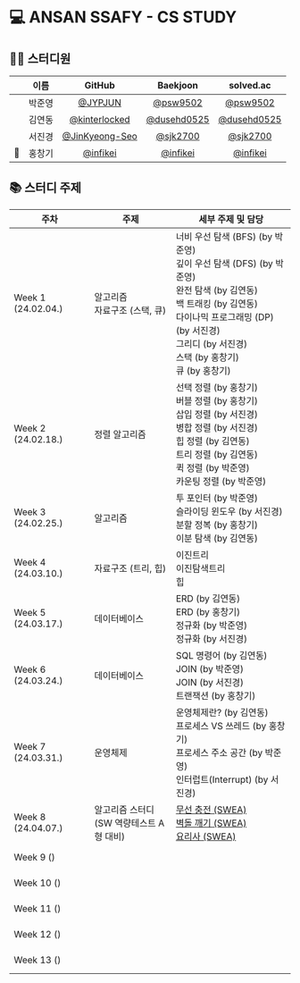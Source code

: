 # 💻 ANSAN SSAFY - CS STUDY

## 👨‍💻 스터디원

| | 이름 | GitHub | Baekjoon | solved.ac |
| :---: | :---: | :---: | :---: | :---: |
| | 박준영 | [@JYPJUN](https://github.com/JYPJUN) | [@psw9502](https://www.acmicpc.net/user/psw9502) | [@psw9502](https://solved.ac/profile/psw9502) |
| | 김연동 | [@kinterlocked](https://github.com/kinterlocked) | [@dusehd0525](https://www.acmicpc.net/user/dusehd0525) | [@dusehd0525](https://solved.ac/profile/dusehd0525) |
| | 서진경 | [@JinKyeong-Seo](https://github.com/JinKyeong-Seo) | [@sjk2700](https://www.acmicpc.net/user/sjk2700) | [@sjk2700](https://solved.ac/profile/sjk2700) |
| 💠 | 홍창기 | [@infikei](https://github.com/infikei) | [@infikei](https://www.acmicpc.net/user/infikei) | [@infikei](https://solved.ac/profile/infikei) |

## 📚 스터디 주제

| 주차 | 주제 | 세부 주제 및 담당 |
| --- | --- | --- |
| Week 1 (24.02.04.) | 알고리즘 <br/> 자료구조 (스택, 큐) | 너비 우선 탐색 (BFS) (by 박준영) <br/> 깊이 우선 탐색 (DFS) (by 박준영) <br/> 완전 탐색 (by 김연동) <br/> 백 트래킹 (by 김연동) <br/> 다이나믹 프로그래밍 (DP) (by 서진경) <br/> 그리디 (by 서진경) <br/> 스택 (by 홍창기) <br/> 큐 (by 홍창기) <br/> |
| Week 2 (24.02.18.) | 정렬 알고리즘 | 선택 정렬 (by 홍창기) <br/> 버블 정렬 (by 홍창기) <br/> 삽입 정렬 (by 서진경) <br/> 병합 정렬 (by 서진경) <br/> 힙 정렬 (by 김연동) <br/> 트리 정렬 (by 김연동) <br/> 퀵 정렬 (by 박준영) <br/> 카운팅 정렬 (by 박준영) <br/> |
| Week 3 (24.02.25.) | 알고리즘 | 투 포인터 (by 박준영) <br/> 슬라이딩 윈도우 (by 서진경) <br/> 분할 정복 (by 홍창기) <br/> 이분 탐색 (by 김연동) <br/> |
| Week 4 (24.03.10.) | 자료구조 (트리, 힙) | 이진트리 <br/> 이진탐색트리 <br/> 힙 <br/> |
| Week 5 (24.03.17.) | 데이터베이스 | ERD (by 김연동) <br/> ERD (by 홍창기) <br/> 정규화 (by 박준영) <br/> 정규화 (by 서진경) <br/> |
| Week 6 (24.03.24.) | 데이터베이스 | SQL 명령어 (by 김연동) <br/> JOIN (by 박준영) <br/> JOIN (by 서진경) <br/> 트랜잭션 (by 홍창기) <br/> |
| Week 7 (24.03.31.) | 운영체제 | 운영체제란? (by 김연동) <br/> 프로세스 VS 쓰레드 (by 홍창기) <br/> 프로세스 주소 공간 (by 박준영) <br/> 인터럽트(Interrupt) (by 서진경) <br/> |
| Week 8 (24.04.07.) | 알고리즘 스터디 <br/> (SW 역량테스트 A형 대비) | [무선 충전 (SWEA)](https://swexpertacademy.com/main/code/problem/problemDetail.do?contestProbId=AWXRDL1aeugDFAUo) <br/> [벽돌 깨기 (SWEA)](https://swexpertacademy.com/main/code/problem/problemDetail.do?contestProbId=AWXRQm6qfL0DFAUo) <br/> [요리사 (SWEA)](https://swexpertacademy.com/main/code/problem/problemDetail.do?contestProbId=AWIeUtVakTMDFAVH) <br/> |
| Week 9 () | | <br/> <br/> |
| Week 10 () | | <br/> <br/> |
| Week 11 () | | <br/> <br/> |
| Week 12 () | | <br/> <br/> |
| Week 13 () | | <br/> <br/> |
